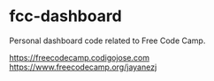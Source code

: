 # fcc-dashboard

Personal dashboard code related to Free Code Camp.

https://freecodecamp.codigojose.com
https://www.freecodecamp.org/jayanezj